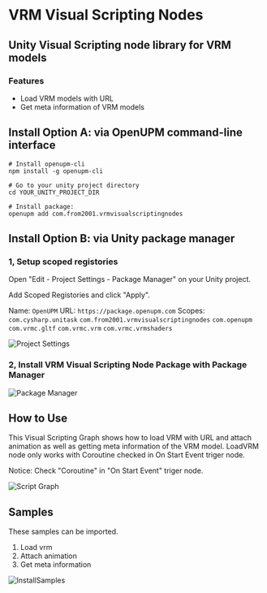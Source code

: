 # VRM Visual Scripting Nodes

## Unity Visual Scripting node library for VRM models

### Features

- Load VRM models with URL
- Get meta information of VRM models

## Install Option A: via OpenUPM command-line interface

```shell
# Install openupm-cli
npm install -g openupm-cli

# Go to your unity project directory
cd YOUR_UNITY_PROJECT_DIR

# Install package:
openupm add com.from2001.vrmvisualscriptingnodes
```

## Install Option B: via Unity package manager

### 1, Setup scoped registories

Open "Edit - Project Settings - Package Manager" on your Unity project.

Add Scoped Registories and click "Apply".

Name: `OpenUPM`
URL: `https://package.openupm.com`
Scopes:
`com.cysharp.unitask`
`com.from2001.vrmvisualscriptingnodes`
`com.openupm`
`com.vrmc.gltf`
`com.vrmc.vrm`
`com.vrmc.vrmshaders`

![Project Settings](https://github.com/from2001/VRM_VisualScriptingNodes/assets/387880/682f1f2a-e061-4de5-a020-13d98ab2bf89)

### 2, Install VRM Visual Scripting Node Package with Package Manager

![Package Manager](https://github.com/from2001/VRM_VisualScriptingNodes/assets/387880/2809ed0b-61a8-47d9-bdb0-24335ac60163)

## How to Use

This Visual Scripting Graph shows how to load VRM with URL and attach animation as well as getting meta information of the VRM model. LoadVRM node only works with Coroutine checked in On Start Event triger node.

Notice: Check "Coroutine" in "On Start Event" triger node.

![Script Graph](https://github.com/from2001/VRM_VisualScriptingNodes/assets/387880/a0055284-7ad1-434c-80c3-f1f91c25881f)

## Samples

These samples can be imported.  

1. Load vrm  
1. Attach animation  
1. Get meta information

![InstallSamples](https://github.com/from2001/VRM_VisualScriptingNodes/assets/387880/31c42fde-8b71-46e5-a4d5-a488015ca379)
